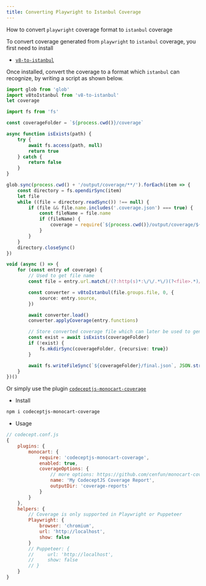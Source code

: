 ```yaml
---
title: Converting Playwright to Istanbul Coverage
---
```


How to convert `playwright` coverage format to `istanbul` coverage

To convert coverage generated from `playwright` to `istanbul` coverage, you first need to install
- [`v8-to-istanbul`](https://www.npmjs.com/package/v8-to-istanbul)

Once installed, convert the coverage to a format which `istanbul` can recognize, by writing a script as shown below.

```ts
import glob from 'glob'
import v8toIstanbul from 'v8-to-istanbul'
let coverage

import fs from 'fs'

const coverageFolder = `${process.cwd()}/coverage`

async function isExists(path) {
    try {
        await fs.access(path, null)
        return true
    } catch {
        return false
    }
}

glob.sync(process.cwd() + '/output/coverage/**/').forEach(item => {
    const directory = fs.opendirSync(item)
    let file
    while ((file = directory.readSync()) !== null) {
        if (file && file.name.includes('.coverage.json') === true) {
            const fileName = file.name
            if (fileName) {
                coverage = require(`${process.cwd()}/output/coverage/${fileName}`)
            }
        }
    }
    directory.closeSync()
})

void (async () => {
    for (const entry of coverage) {
        // Used to get file name
        const file = entry.url.match(/(?:http(s)*:\/\/.*\/)(?<file>.*)/)

        const converter = v8toIstanbul(file.groups.file, 0, {
            source: entry.source,
        })

        await converter.load()
        converter.applyCoverage(entry.functions)

        // Store converted coverage file which can later be used to generate report
        const exist = await isExists(coverageFolder)
        if (!exist) {
            fs.mkdirSync(coverageFolder, {recursive: true})
        }

        await fs.writeFileSync(`${coverageFolder}/final.json`, JSON.stringify(converter.toIstanbul(), null, 2))
    }
})()
```

Or simply use the plugin [`codeceptjs-monocart-coverage`](https://github.com/cenfun/codeceptjs-monocart-coverage)
- Install
```sh
npm i codeceptjs-monocart-coverage
```
- Usage
```js
// codecept.conf.js
{
    plugins: {
        monocart: {
            require: 'codeceptjs-monocart-coverage',
            enabled: true,
            coverageOptions: {
                // more options: https://github.com/cenfun/monocart-coverage-reports
                name: 'My CodeceptJS Coverage Report',
                outputDir: 'coverage-reports'
            }
        }
    },
    helpers: {
        // Coverage is only supported in Playwright or Puppeteer
        Playwright: {
            browser: 'chromium',
            url: 'http://localhost',
            show: false
        }
        // Puppeteer: {
        //     url: 'http://localhost',
        //     show: false
        // }
    }
}
```

